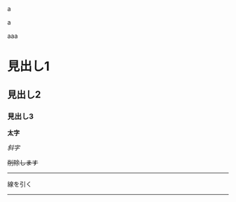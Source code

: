 
a
<p class="indent">a </p>

aaa






# 見出し1
## 見出し2
### 見出し3

**太字**

*斜字*

~~削除します~~

***
線を引く

---
